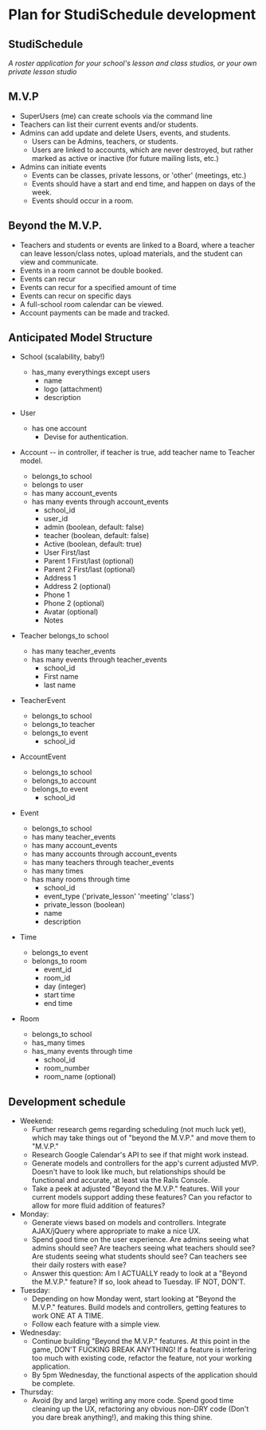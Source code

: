 # Plan for StudiSchedule development

## StudiSchedule
_A roster application for your school's lesson and class studios, or your own private lesson studio_

## M.V.P
* SuperUsers (me) can create schools via the command line
* Teachers can list their current events and/or students.
* Admins can add update and delete Users, events, and students.
  * Users can be Admins, teachers, or students.
  * Users are linked to accounts, which are never destroyed, but rather marked as active or inactive (for future mailing lists, etc.)
* Admins can initiate events
  * Events can be classes, private lessons, or 'other' (meetings, etc.)
  * Events should have a start and end time, and happen on days of the week.
  * Events should occur in a room.

## Beyond the M.V.P.
  * Teachers and students or events are linked to a Board, where a teacher can leave lesson/class notes, upload materials, and the student can view and communicate.
  * Events in a room cannot be double booked.
  * Events can recur
  * Events can recur for a specified amount of time
  * Events can recur on specific days
  * A full-school room calendar can be viewed.
  * Account payments can be made and tracked.

## Anticipated Model Structure

* School (scalability, baby!)
  * has_many everythings except users
    * name
    * logo (attachment)
    * description

* User
  * has one account
    * Devise for authentication.

* Account -- in controller, if teacher is true, add teacher name to Teacher model.
  * belongs_to school
  * belongs to user
  * has many account_events
  * has many events through account_events
    * school_id
    * user_id
    * admin (boolean, default: false)
    * teacher (boolean, default: false)
    * Active (boolean, default: true)
    * User First/last
    * Parent 1 First/last (optional)
    * Parent 2 First/last (optional)
    * Address 1
    * Address 2 (optional)
    * Phone 1
    * Phone 2 (optional)
    * Avatar (optional)
    * Notes

* Teacher
  belongs_to school
  * has many teacher_events
  * has many events through teacher_events
    * school_id
    * First name
    * last name

* TeacherEvent
  * belongs_to school
  * belongs_to teacher
  * belongs_to event
    * school_id


* AccountEvent
  * belongs_to school
  * belongs_to account
  * belongs_to event
    * school_id

* Event
  * belongs_to school
  * has many teacher_events
  * has many account_events
  * has many accounts through account_events
  * has many teachers through teacher_events
  * has many times
  * has many rooms through time
    * school_id
    * event_type ('private_lesson' 'meeting' 'class')
    * private_lesson (boolean)
    * name
    * description

* Time
  * belongs_to event
  * belongs_to room
    * event_id
    * room_id
    * day (integer)
    * start time
    * end time

* Room
  * belongs_to school
  * has_many times
  * has_many events through time
    * school_id
    * room_number
    * room_name (optional)

## Development schedule
* Weekend:
  * Further research gems regarding scheduling (not much luck yet), which may take things out of "beyond the M.V.P." and move them to "M.V.P."
  * Research Google Calendar's API to see if that might work instead.
  * Generate models and controllers for the app's current adjusted MVP. Doesn't have to look like much, but relationships should be functional and accurate, at least via the Rails Console.
  * Take a peek at adjusted "Beyond the M.V.P." features. Will your current models support adding these features? Can you refactor to allow for more fluid addition of features?
* Monday:
  * Generate views based on models and controllers. Integrate AJAX/jQuery where appropriate to make a nice UX.
  * Spend good time on the user experience. Are admins seeing what admins should see? Are teachers seeing what teachers should see? Are students seeing what students should see? Can teachers see their daily rosters with ease?
  * Answer this question: Am I ACTUALLY ready to look at a "Beyond the M.V.P." feature? If so, look ahead to Tuesday. IF NOT, DON'T.
* Tuesday:
  * Depending on how Monday went, start looking at "Beyond the M.V.P." features. Build models and controllers, getting features to work ONE AT A TIME.
  * Follow each feature with a simple view.
* Wednesday:
  * Continue building "Beyond the M.V.P." features. At this point in the game, DON'T FUCKING BREAK ANYTHING! If a feature is interfering too much with existing code, refactor the feature, not your working application.
  * By 5pm Wednesday, the functional aspects of the application should be complete.
* Thursday:
  * Avoid (by and large) writing any more code. Spend good time cleaning up the UX, refactoring any obvious non-DRY code (Don't you dare break anything!), and making this thing shine.
